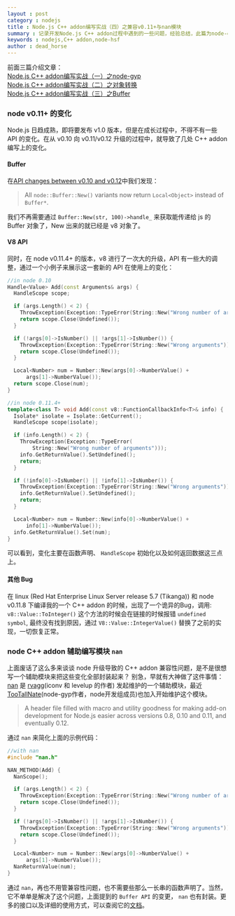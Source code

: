 ```yaml
---
layout : post
category : nodejs 
title : Node.js C++ addon编写实战（四）之兼容v0.11+与nan模块
summary : 记录开发Node.js C++ addon过程中遇到的一些问题，经验总结，此篇为node-gyp的介绍。   
keywords : nodejs,C++ addon,node-hsf
author : dead_horse
---
```


前面三篇介绍文章：  
[Node.js C++ addon编写实战（一）之node-gyp](/nodejs/2012/10/08/c_addon_in_nodejs_node_gyp.html)   
[Node.js C++ addon编写实战（二）之对象转换 ](/nodejs/2012/10/09/c_addon_in_nodejs_object.html)   
[Node.js C++ addon编写实战（三）之Buffer](/nodejs/2012/10/10/c_addon_in_nodejs_buffer.html)   

### node v0.11+ 的变化  
Node.js 日趋成熟，即将要发布 v1.0 版本，但是在成长过程中，不得不有一些 API 的变化。在从 v0.10 向 v0.11/v0.12 升级的过程中，就导致了几处 C++ addon 编写上的变化。  

#### Buffer  
在[API changes between v0.10 and v0.12](https://github.com/joyent/node/wiki/API-changes-between-v0.10-and-v0.12)中我们发现： 
  > All `node::Buffer::New()` variants now return `Local<Object>` instead of `Buffer*`.  

我们不再需要通过 `Buffer::New(str, 100)->handle_` 来获取能传递给 js 的 Buffer 对象了，New 出来的就已经是 v8 对象了。   

#### V8 API  
同时，在 node v0.11.4+ 的版本，v8 进行了一次大的升级，API 有一些大的调整，通过一个小例子来展示这一套新的 API 在使用上的变化：   


```c++
//in node 0.10
Handle<Value> Add(const Arguments& args) {
  HandleScope scope;

  if (args.Length() < 2) {
    ThrowException(Exception::TypeError(String::New("Wrong number of arguments")));
    return scope.Close(Undefined());
  }

  if (!args[0]->IsNumber() || !args[1]->IsNumber()) {
    ThrowException(Exception::TypeError(String::New("Wrong arguments")));
    return scope.Close(Undefined());
  }

  Local<Number> num = Number::New(args[0]->NumberValue() +
      args[1]->NumberValue());
  return scope.Close(num);
}

//in node 0.11.4+  
template<class T> void Add(const v8::FunctionCallbackInfo<T>& info) {
  Isolate* isolate = Isolate::GetCurrent();
  HandleScope scope(isolate);

  if (info.Length() < 2) {
    ThrowException(Exception::TypeError(
        String::New("Wrong number of arguments")));
    info.GetReturnValue().SetUndefined();
    return;
  }

  if (!info[0]->IsNumber() || !info[1]->IsNumber()) {
    ThrowException(Exception::TypeError(String::New("Wrong arguments")));
    info.GetReturnValue().SetUndefined();
    return;
  }

  Local<Number> num = Number::New(info[0]->NumberValue() +
      info[1]->NumberValue());
  info.GetReturnValue().Set(num);
}
```

可以看到，变化主要在函数声明、 `HandleScope` 初始化以及如何返回数据这三点上。

#### 其他 Bug  
在 linux (Red Hat Enterprise Linux Server release 5.7 (Tikanga)) 和 node v0.11.8 下编译我的一个 C++ addon 的时候，出现了一个诡异的Bug，调用: `v8::Value::ToInteger()` 这个方法的时候会在链接的时候报错 `undefined symbol`, 最终没有找到原因，通过 `V8::Value::IntegerValue()` 替换了之前的实现，一切恢复正常。   


### node C++ addon 辅助编写模块 `nan`  
上面废话了这么多来谈谈 node 升级导致的 C++ addon 兼容性问题，是不是很想写一个辅助模块来把这些变化全部封装起来？ 别急，早就有大神做了这件事情：[nan](https://github.com/rvagg/nan) 是 [rvagg](https://github.com/rvagg)(iconv 和 levelup 的作者) 发起维护的一个辅助模块，最近[TooTallNate](https://github.com/TooTallNate)(node-gyp作者，node开发组成员)也加入开始维护这个模块。  
  
  >A header file filled with macro and utility goodness for making add-on development for Node.js easier across versions 0.8, 0.10 and 0.11, and eventually 0.12.

通过 `nan` 来简化上面的示例代码：  

```c++
//with nan
#include "nan.h"

NAN_METHOD(Add) {
  NanScope();

  if (args.Length() < 2) {
    ThrowException(Exception::TypeError(String::New("Wrong number of arguments")));
    return scope.Close(Undefined());
  }

  if (!args[0]->IsNumber() || !args[1]->IsNumber()) {
    ThrowException(Exception::TypeError(String::New("Wrong arguments")));
    return scope.Close(Undefined());
  }

  Local<Number> num = Number::New(args[0]->NumberValue() +
      args[1]->NumberValue());
  NanReturnValue(num);
}
```

通过 `nan`，再也不用管兼容性问题，也不需要些那么一长串的函数声明了。当然，它不单单是解决了这个问题，上面提到的 `Buffer API` 的变更， `nan` 也有封装。更多的接口以及详细的使用方式，可以查阅它的[文档](https://github.com/rvagg/nan)。

